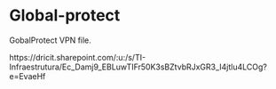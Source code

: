 # Global-protect
GobalProtect VPN file.
<!-- Para o Download do Cliente 64 fazer o download no link --> https://dricit.sharepoint.com/:u:/s/TI-Infraestrutura/Ec_Damj9_EBLuwTIFr50K3sBZtvbRJxGR3_I4jtlu4LCOg?e=EvaeHf

